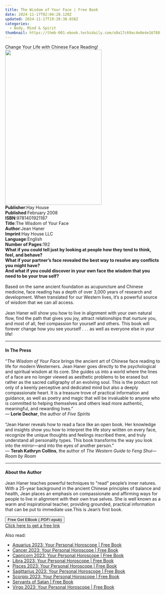 ```yaml
---
title: The Wisdom of Your Face | Free Book
date: 2024-11-17T02:04:28.120Z
updated: 2024-11-17T19:20:38.038Z
categories:
  - Body, Mind & Spirit
thumbnail: https://thmb-001-ebook.techidaily.com/a9a17c69ac4e0e4e16788f38587c42ef680e5649b036eeef4a102b0e15fd3746.jpg
---
```

<main id="book-container">
  <div class="flex flex-col">
    <div class="book-brief flex-1 py-6 px-4 sm:p-6 md:py-10 md:px-8">
      <!-- brief-->
      <div class="book-brief-main">
        Change Your Life with Chinese Face Reading!
      </div>
    </div>
    <div
      class="book-meta-info flex-1 grid gap-4 col-start-1 col-end-3 row-start-1 sm:mb-6 sm:grid-cols-4 lg:gap-6 lg:col-start-2 lg:row-end-6 lg:row-span-6 lg:mb-0"
    >
      <div
        class="book-meta-info-left place-content-center mt-4 p-4 text-sm leading-6 col-start-2 col-span-2 dark:text-slate-400"
      >
        <img
          class="w-full h-500 object-cover rounded-lg sm:h-255 sm:col-span-2 lg:col-span-full"
          src="https://img-001-ebook.techidaily.com/3dab214f7fc6006854b0f2696697bf26f3398a6733c1477cc24a3907fce88f1a.jpg"
          alt=""
          width="312"
          height="500"
        />
      </div>
      <div
        class="book-meta-info-right mt-2 col-start-1 row-start-2 col-span-3 self-center"
      >
        <!-- meta data  -->
        <div class="flex flex-col px-4 md:px-8">
          <div class="flex-1">
            <strong>Publisher</strong>:<span class="px-2">Hay House</span>
          </div>
          <div class="flex-1">
            <strong>Published</strong>:<span class="px-2">February 2008</span>
          </div>
          <div class="flex-1">
            <strong>ISBN</strong>:<span class="px-2">9781401921187</span>
          </div>
          <div class="flex-1">
            <strong>Title</strong>:<span class="px-2"
              >The Wisdom of Your Face</span
            >
          </div>
          <div class="flex-1">
            <strong>Author</strong>:<span class="px-2">Jean Haner</span>
          </div>
          <div class="flex-1">
            <strong>Imprint</strong>:<span class="px-2">Hay House LLC</span>
          </div>
          <div class="flex-1">
            <strong>Language</strong>:<span class="px-2">English</span>
          </div>
          <div class="flex-1">
            <strong>Number of Pages</strong>:<span class="px-2">192</span>
          </div>
        </div>
      </div>
    </div>
    <div class="book-description flex-1 py-6 px-4 sm:p-6 md:py-10 md:px-8">
      <div class="book-description-main">
        <div accordion-content="" id="description">
          <b
            >What if you could tell just by looking at people how they tend to
            think, feel, and behave?<br />What if your partner’s face revealed
            the best way to resolve any conflicts you might have? <br />And what
            if you could discover in your own face the wisdom that you need to
            be your true self?</b
          ><br /><br />Based on the same ancient foundation as acupuncture and
          Chinese medicine, face reading has a depth of over 3,000 years of
          research and development. When translated for our Western lives, it’s
          a powerful source of wisdom that we can all access. <br /><br />Jean
          Haner will show you how to live in alignment with your own natural
          flow, find the path that gives you joy, attract relationships that
          nurture you, and most of all, feel compassion for yourself and others.
          This book will forever change how you see yourself . . . as well as
          everyone else in your life!
        </div>
        <div class="accordion-fader"></div>
      </div>
    </div>
    <div class="book-excerpts flex-1 py-6 px-4 sm:p-6 md:py-10 md:px-8">
      <!-- excerpts-->
      <div class="book-excerpts-main">
        <hr />
        <h4 class="placeholder placeholder-heading">
          <span>In The Press</span>
        </h4>
        <p>
          “<i>The Wisdom of Your Face</i> brings the ancient art of Chinese face
          reading to life for modern Westerners. Jean Haner goes directly to the
          psychological and spiritual wisdom at its core. She guides us into a
          world where the lines of a face are no longer viewed as aesthetic
          problems to be erased but rather as the sacred calligraphy of an
          evolving soul. This is the product not only of a keenly perceptive and
          dedicated mind but also a deeply compassionate heart. It is a treasure
          trove of practical information and guidance, as well as poetry and
          magic that will be invaluable to anyone who is committed to helping
          themselves and others lead more authentic, meaningful, and rewarding
          lives.”<br />— <b>Lorie Dechar</b>, the author of
          <i>Five Spirits<br /><br /></i>“Jean Haner reveals how to read a face
          like an open book. Her knowledge and insights show you how to
          interpret the life story written on every face, recognize the unique
          thoughts and feelings inscribed there, and truly understand all
          personality types. This book transforms the way you look into the
          mirror—and into the eyes of another person.”<br />—
          <b>Terah Kathryn Collins</b>, the author of
          <i>The Western Guide to Feng Shui—Room by Room</i>
        </p>
      </div>
    </div>
    <div class="book-about-author flex-1 py-6 px-4 sm:p-6 md:py-10 md:px-8">
      <!-- about author-->
      <div class="book-main-author-main">
        <hr />
        <h4 class="placeholder placeholder-heading">
          <span>About the Author</span>
        </h4>
        <p>
          Jean Haner teaches powerful techniques to "read" people’s inner
          natures. With a 25-year background in the ancient Chinese principles
          of balance and health, Jean places an emphasis on compassionate and
          affirming ways for people to live in alignment with their own true
          selves. She is well known as a warm and inspirational teacher,
          providing grounded, practical information that can be put to immediate
          use.This is Jean’s first book.
        </p>
      </div>
    </div>
    <div class="book-free-get flex-1 py-6 px-4 sm:p-6 md:py-10 md:px-8">
      <button
        id="btn-free-get"
        class="bg-blue-500 hover:bg-blue-700 text-white font-bold py-2 px-4 rounded"
      >
        Free Get EBook (.PDF/.epub)
      </button>
      <div id="countdown-display" class="px-2 text-lg mt-2"></div>
      <a
        id="free-link"
        class="hidden bg-blue-500 hover:bg-blue-700 text-white font-bold py-2 px-4 rounded"
        href="https://www.ebooks.com/en-us/book/96317024/the-wisdom-of-your-face/jean-haner/"
        target="_blank"
        >Click here to get a free link</a
      >
    </div>
    <script>
      let countdownTime = 0;
      let countdownInterval = null;
      document
        .getElementById('btn-free-get')
        .addEventListener('click', startCountdown);
      function startCountdown() {
        countdownTime = new Date().getTime() + 60000 * 3;
        countdownInterval = setInterval(updateCountdown, 1000);
        document.getElementById('btn-free-get').disabled = true;
        document
          .getElementById('btn-free-get')
          .classList.add('bg-gray-500', 'cursor-not-allowed');
      }
      function updateCountdown() {
        let currentTime = new Date().getTime();
        let timeLeft = countdownTime - currentTime;
        let secondsLeft = Math.floor(timeLeft / 1000);
        document.getElementById('countdown-display').innerHTML =
          `Remaining time: ${secondsLeft} seconds.`;
        if (secondsLeft <= 0) {
          clearInterval(countdownInterval);
          document.getElementById('btn-free-get').classList.add('hidden');
          document.getElementById('free-link').classList.remove('hidden');
          document.getElementById('countdown-display').innerHTML = '';
        }
      }
    </script>
  </div>
</main>

<ins class="adsbygoogle"
      style="display:block"
      data-ad-client="ca-pub-7571918770474297"
      data-ad-slot="8358498916"
      data-ad-format="auto"
      data-full-width-responsive="true"></ins>
    

<span class="atpl-alsoreadstyle">Also read:</span>
<div><ul>
<li><a href="https://novels-ebooks.techidaily.com/210440315-9780008520472-aquarius-2023-your-personal-horoscope/"><u>Aquarius 2023: Your Personal Horoscope | Free Book</u></a></li>
<li><a href="https://novels-ebooks.techidaily.com/210440312-9780008520403-cancer-2023-your-personal-horoscope/"><u>Cancer 2023: Your Personal Horoscope | Free Book</u></a></li>
<li><a href="https://novels-ebooks.techidaily.com/210440318-9780008520465-capricorn-2023-your-personal-horoscope/"><u>Capricorn 2023: Your Personal Horoscope | Free Book</u></a></li>
<li><a href="https://novels-ebooks.techidaily.com/210440316-9780008520434-libra-2023-your-personal-horoscope/"><u>Libra 2023: Your Personal Horoscope | Free Book</u></a></li>
<li><a href="https://novels-ebooks.techidaily.com/210440317-9780008520489-pisces-2023-your-personal-horoscope/"><u>Pisces 2023: Your Personal Horoscope | Free Book</u></a></li>
<li><a href="https://novels-ebooks.techidaily.com/210440319-9780008520458-sagittarius-2023-your-personal-horoscope/"><u>Sagittarius 2023: Your Personal Horoscope | Free Book</u></a></li>
<li><a href="https://novels-ebooks.techidaily.com/210440313-9780008520441-scorpio-2023-your-personal-horoscope/"><u>Scorpio 2023: Your Personal Horoscope | Free Book</u></a></li>
<li><a href="https://novels-ebooks.techidaily.com/210440739-9780253013323-servants-of-satan/"><u>Servants of Satan | Free Book</u></a></li>
<li><a href="https://novels-ebooks.techidaily.com/210440314-9780008520427-virgo-2023-your-personal-horoscope/"><u>Virgo 2023: Your Personal Horoscope | Free Book</u></a></li>
</ul></div>

